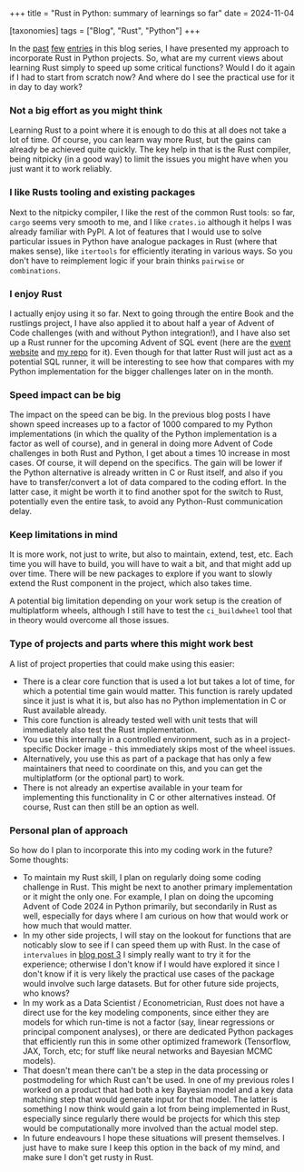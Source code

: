 +++
title = "Rust in Python: summary of learnings so far"
date = 2024-11-04

[taxonomies]
tags = ["Blog", "Rust", "Python"]
+++

In the [past](../rust-python-01) [few](../rust-python-02) [entries](../rust-python-03) in this blog series, I have 
presented my approach to incorporate Rust in Python projects. So, what are my current views about learning Rust simply 
to speed up some critical functions? Would I do it again if I had to start from scratch now? And where do I see the 
practical use for it in day to day work?

### Not a big effort as you might think
Learning Rust to a point where it is enough to do this at all does not take a lot of time. Of course, you can learn
way more Rust, but the gains can already be achieved quite quickly. The key help in that is the Rust compiler, being
nitpicky (in a good way) to limit the issues you might have when you just want it to work reliably.

### I like Rusts tooling and existing packages
Next to the nitpicky compiler, I like the rest of the common Rust tools: so far, `cargo` seems very smooth to me, and I
like `crates.io` although it helps I was already familiar with PyPI. A lot of features that I would use to solve 
particular issues in Python have analogue packages in Rust (where that makes sense), like `itertools` for efficiently
iterating in various ways. So you don't have to reimplement logic if your brain thinks `pairwise` or `combinations`.

### I enjoy Rust
I actually enjoy using it so far. Next to going through the entire Book and the rustlings project, I have also applied
it to about half a year of Advent of Code challenges (with and without Python integration!), and I have also set up a
Rust runner for the upcoming Advent of SQL event (here are the [event website](https://www.adventofsql.com/) and 
[my repo](https://github.com/debruijn/adventofsql) for it). Even though for that latter Rust will just act as a 
potential SQL runner, it will be interesting to see how that compares with my Python implementation for the bigger
challenges later on in the month.

### Speed impact can be big
The impact on the speed can be big. In the previous blog posts I have shown speed increases up to a factor of 1000
compared to my Python implementations (in which the quality of the Python implementation is a factor as well of course),
and in general in doing more Advent of Code challenges in both Rust and Python, I get about a times 10 increase in most
cases. Of course, it will depend on the specifics. The gain will be lower if the Python alternative is already written
in C or Rust itself, and also if you have to transfer/convert a lot of data compared to the coding effort. In the latter
case, it might be worth it to find another spot for the switch to Rust, potentially even the entire task, to avoid any
Python-Rust communication delay.

### Keep limitations in mind
It is more work, not just to write, but also to maintain, extend, test, etc. Each time you will have to build, you will
have to wait a bit, and that might add up over time. There will be new packages to explore if you want to slowly extend
the Rust component in the project, which also takes time.

A potential big limitation depending on your work setup is the creation of multiplatform wheels, although I still have 
to test the `ci_buildwheel` tool that in theory would overcome all those issues.

### Type of projects and parts where this might work best
A list of project properties that could make using this easier:
- There is a clear core function that is used a lot but takes a lot of time, for which a potential time gain would
matter. This function is rarely updated since it just is what it is, but also has no Python implementation in C or Rust
available already.
- This core function is already tested well with unit tests that will immediately also test the Rust implementation.
- You use this internally in a controlled environment, such as in a project-specific Docker image - this immediately
skips most of the wheel issues.
- Alternatively, you use this as part of a package that has only a few maintainers that need to coordinate on this, and
you can get the multiplatform (or the optional part) to work.
- There is not already an expertise available in your team for implementing this functionality in C or other
alternatives instead. Of course, Rust can then still be an option as well.

### Personal plan of approach
So how do I plan to incorporate this into my coding work in the future? Some thoughts:
- To maintain my Rust skill, I plan on regularly doing some coding challenge in Rust. This might be next to another
primary implementation or it might the only one. For example, I plan on doing the upcoming Advent of Code 2024 in 
Python primarily, but secondarily in Rust as well, especially for days where I am curious on how that would work or
how much that would matter.
- In my other side projects, I will stay on the lookout for functions that are noticably slow to see if I can speed
them up with Rust. In the case of `intervalues` in [blog post 3](../rust-python-03) I simply really want to try it for
the experience; otherwise I don't know if I would have explored it since I don't know if it is very likely the practical
use cases of the package would involve such large datasets. But for other future side projects, who knows?
- In my work as a Data Scientist / Econometrician, Rust does not have a direct use for the key modeling components,
since either they are models for which run-time is not a factor (say, linear regressions or principal component
analyses), or there are dedicated Python packages that efficiently run this in some other optimized framework
(Tensorflow, JAX, Torch, etc; for stuff like neural networks and Bayesian MCMC models).
- That doesn't mean there can't be a step in the data processing or postmodeling for which Rust can't be used. In one
of my previous roles I worked on a product that had both a key Bayesian model and a key data matching step that would
generate input for that model. The latter is something I now think would gain a lot from being implemented in Rust,
especially since regularly there would be projects for which this step would be computationally more involved than the
actual model step.
- In future endeavours I hope these situations will present themselves. I just have to make sure I keep this option in
the back of my mind, and make sure I don't get rusty in Rust.

